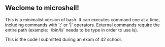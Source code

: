 ## Weclome to microshell!

This is a minimalist version of bash.
It can executes command one at a time, including commands with ';' or '|' operators.
External commands require the entire path (example: '/bin/ls' needs to be type in order to use ls).

This is the code I submitted during an exam of 42 school.
